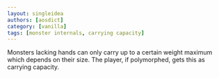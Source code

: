 ```yaml
---
layout: singleidea
authors: [aosdict]
category: [vanilla]
tags: [monster internals, carrying capacity]
---
```

Monsters lacking hands can only carry up to a certain weight maximum which depends on their size. The player, if polymorphed, gets this as carrying capacity.
